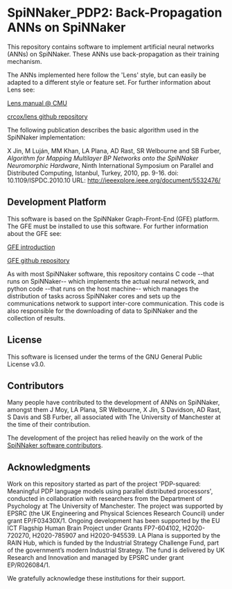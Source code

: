 SpiNNaker_PDP2: Back-Propagation ANNs on SpiNNaker
====================================================

This repository contains software to implement artificial neural
networks (ANNs) on SpiNNaker.
These ANNs use back-propagation as their training mechanism.

The ANNs implemented here follow the 'Lens' style, but can easily be
adapted to a different style or feature set. For further information
about Lens see:

[Lens manual @ CMU](https://ni.cmu.edu/~plaut/Lens/Manual)

[crcox/lens github repository](https://github.com/crcox/lens)

The following publication describes the basic algorithm used in the
SpiNNaker implementation:

X Jin, M Luján, MM Khan, LA Plana, AD Rast, SR Welbourne and SB Furber,
*Algorithm for Mapping Multilayer BP Networks onto the SpiNNaker
Neuromorphic Hardware*,
Ninth International Symposium on Parallel and Distributed Computing,
Istanbul, Turkey, 2010, pp. 9-16.
doi: 10.1109/ISPDC.2010.10
URL: http://ieeexplore.ieee.org/document/5532476/

Development Platform
--------------------

This software is based on the SpiNNaker Graph-Front-End (GFE) platform.
The GFE must be installed to use this software. For further information
about the GFE see:

[GFE introduction](http://spinnakermanchester.github.io/graph_front_end/5.0.0/index.html)

[GFE github repository](https://github.com/SpiNNakerManchester/SpiNNakerGraphFrontEnd)

As with most SpiNNaker software, this repository contains C code --that
runs on SpiNNaker-- which implements the actual neural network, and python
code --that runs on the host machine-- which manages the distribution of
tasks across SpiNNaker cores and sets up the communications network
to support inter-core communication. This code is also responsible for
the downloading of data to SpiNNaker and the collection of results.

License
-------

This software is licensed under the terms of the GNU General Public License v3.0. 

Contributors
------------

Many people have contributed to the development of ANNs on SpiNNaker,
amongst them J Moy, LA Plana, SR Welbourne, X Jin, S Davidson, AD Rast,
S Davis and SB Furber, all associated with The University of Manchester
at the time of their contribution.

The development of the project has relied heavily on the work of the
[SpiNNaker software contributors](http://spinnakermanchester.github.io/common_pages/5.0.0/LicenseAgreement.html#contributors).

Acknowledgments
---------------

Work on this repository started as part of the
project 'PDP-squared: Meaningful PDP language models using parallel
distributed processors', conducted in collaboration with researchers
from the Department of Psychology at The University of Manchester. The project
was supported by EPSRC (the UK Engineering and Physical Sciences Research
Council) under grant EP/F03430X/1. Ongoing development has been supported by
the EU ICT Flagship Human Brain Project under Grants FP7-604102, H2020-720270,
H2020-785907 and H2020-945539.
LA Plana is supported by the RAIN Hub, which is
funded by the Industrial Strategy Challenge Fund, part of the government’s
modern Industrial Strategy. The fund is delivered by UK Research and
Innovation and managed by EPSRC under grant EP/R026084/1.

We gratefully acknowledge these institutions for their support.
